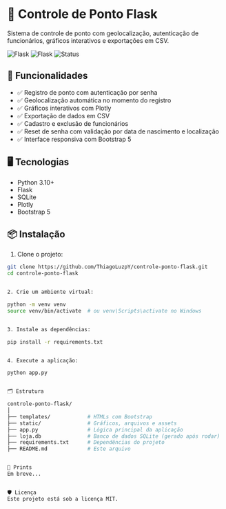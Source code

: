 # 📍 Controle de Ponto Flask

Sistema de controle de ponto com geolocalização, autenticação de funcionários, gráficos interativos e exportações em CSV.

![Flask](https://img.shields.io/badge/Python-3.10-blue?logo=python)
![Flask](https://img.shields.io/badge/Flask-2.3-lightgrey?logo=flask)
![Status](https://img.shields.io/badge/status-em%20desenvolvimento-yellow)

## 🚀 Funcionalidades

- ✅ Registro de ponto com autenticação por senha
- ✅ Geolocalização automática no momento do registro
- ✅ Gráficos interativos com Plotly
- ✅ Exportação de dados em CSV
- ✅ Cadastro e exclusão de funcionários
- ✅ Reset de senha com validação por data de nascimento e localização
- ✅ Interface responsiva com Bootstrap 5

## 🖥️ Tecnologias

- Python 3.10+
- Flask
- SQLite
- Plotly
- Bootstrap 5

## 📦 Instalação

1. Clone o projeto:

```bash
git clone https://github.com/ThiagoLuzpY/controle-ponto-flask.git
cd controle-ponto-flask


2. Crie um ambiente virtual:

python -m venv venv
source venv/bin/activate  # ou venv\Scripts\activate no Windows


3. Instale as dependências:

pip install -r requirements.txt


4. Execute a aplicação:

python app.py


🗂️ Estrutura

controle-ponto-flask/
│
├── templates/            # HTMLs com Bootstrap
├── static/               # Gráficos, arquivos e assets
├── app.py                # Lógica principal da aplicação
├── loja.db               # Banco de dados SQLite (gerado após rodar)
├── requirements.txt      # Dependências do projeto
├── README.md             # Este arquivo


📸 Prints
Em breve...


🛡️ Licença
Este projeto está sob a licença MIT.

